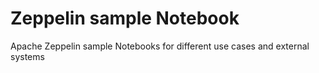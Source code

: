 # Zeppelin sample Notebook

Apache Zeppelin sample Notebooks for different use cases and external systems
